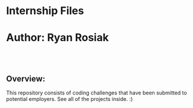 # Internship Files
# Author: Ryan Rosiak
<br /> <br />
## Overview:
This repository consists of coding challenges that have been submitted to potential employers. See all of the projects inside. :)
